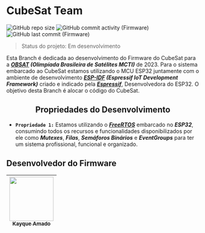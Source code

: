 # CubeSat Team

![GitHub repo size](https://img.shields.io/github/repo-size/DreamkitteXz/OBSAT-2023)
![GitHub commit activity (Firmware)](https://img.shields.io/github/commit-activity/t/DreamkitteXz/OBSAT-2023)
![GitHub last commit (Firmware)](https://img.shields.io/github/last-commit/DreamkitteXz/OBSAT-2023/Firmware)



> Status do projeto: Em desenvolvimento

Esta Branch é dedicada ao desenvolvimento do Firmware do CubeSat para a ***[OBSAT](https://www.obsat.org.br) (Olimpíada Brasileira de Satélites MCTI)*** de 2023. Para o sistema embarcado ao CubeSat estamos utilizando o MCU ESP32 juntamente com o ambiente de desenvolvimento ***[ESP-IDF](https://docs.espressif.com/projects/esp-idf/en/latest/esp32/get-started/) (Espressif IoT Development Framework)*** criado e indicado pela ***[Espressif](https://www.espressif.com)***, Desenvolvedora do ESP32. O objetivo desta Branch é alocar o código do CubeSat.

## <center>Propriedades do Desenvolvimento</center>

- **`Propriedade 1:`** Estamos utilizando o ***[FreeRTOS](https://www.freertos.org)*** embarcado no ***ESP32***, consumindo todos os recursos e funcionalidades disponibilizados por ele como ***Mutexes***, ***Filas***, ***Semáforos Binários*** e ***EventGroups*** para ter um sistema profissional, funcional e organizado.

## Desenvolvedor do Firmware

| [<img src="https://avatars.githubusercontent.com/u/93887857?s=400&u=4569dd01d20e22127e5e8d8c68bc4229f464ca80&v=4" width=115><br><sub>Kayque Amado</sub>](https://github.com/DreamkitteXz) |
| :---: |